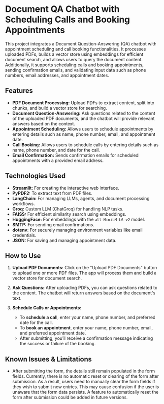 # Document QA Chatbot with Scheduling Calls and Booking Appointments

This project integrates a Document Question-Answering (QA) chatbot with appointment scheduling and call booking functionalities. It processes uploaded PDFs, builds a vector store using embeddings for efficient document search, and allows users to query the document content. Additionally, it supports scheduling calls and booking appointments, sending confirmation emails, and validating input data such as phone numbers, email addresses, and appointment dates.

## Features

- **PDF Document Processing:** Upload PDFs to extract content, split into chunks, and build a vector store for searching.
- **Document Question-Answering:** Ask questions related to the content of the uploaded PDF documents, and the chatbot will provide relevant answers based on the context.
- **Appointment Scheduling:** Allows users to schedule appointments by entering details such as name, phone number, email, and appointment date.
- **Call Booking:** Allows users to schedule calls by entering details such as name, phone number, and date for the call.
- **Email Confirmation:** Sends confirmation emails for scheduled appointments with a provided email address.

## Technologies Used

- **Streamlit:** For creating the interactive web interface.
- **PyPDF2:** To extract text from PDF files.
- **LangChain:** For managing LLMs, agents, and document processing workflows.
- **Groq:** Custom LLM (ChatGroq) for handling NLP tasks.
- **FAISS:** For efficient similarity search using embeddings.
- **HuggingFace:** For embeddings with the `all-MiniLM-L6-v2` model.
- **SMTP:** For sending email confirmations.
- **dotenv:** For securely managing environment variables like email credentials.
- **JSON:** For saving and managing appointment data.


## How to Use

1. **Upload PDF Documents:** Click on the "Upload PDF Documents" button to upload one or more PDF files. The app will process them and build a vector store for document search.
   
2. **Ask Questions:** After uploading PDFs, you can ask questions related to the content. The chatbot will return answers based on the document's text.

3. **Schedule Calls or Appointments:**
    - To **schedule a call**, enter your name, phone number, and preferred date for the call.
    - To **book an appointment**, enter your name, phone number, email, and preferred appointment date.
    - After submitting, you’ll receive a confirmation message indicating the success or failure of the booking.

## Known Issues & Limitations

- After submitting the form, the details still remain populated in the form fields. Currently, there is no automatic reset or clearing of the form after submission. As a result, users need to manually clear the form fields if they wish to submit new entries. This may cause confusion if the user is unaware that the form data persists. A feature to automatically reset the form after submission could be added in future versions.

